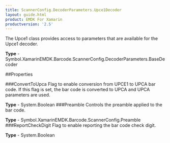 ```yaml
---
title: ScannerConfig.DecoderParameters.Upce1Decoder
layout: guide.html 
product: EMDK For Xamarin 
productversion: '2.5' 
---
```

The Upce1 class provides access to parameters that are available for the Upce1 decoder.

**Type** - Symbol.XamarinEMDK.Barcode.ScannerConfig.DecoderParameters.BaseDecoder

##Properties

###ConvertToUpca
Flag to enable conversion from UPCE1 to UPCA bar code. If this flag is set, the bar code is converted to UPCA and UPCA parameters are used.

**Type** - System.Boolean
###Preamble
Controls the preamble applied to the bar code.

**Type** - Symbol.XamarinEMDK.Barcode.ScannerConfig.Preamble
###ReportCheckDigit
Flag to enable reporting the bar code check digit.

**Type** - System.Boolean



